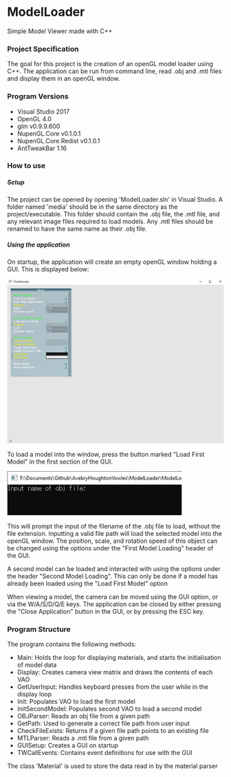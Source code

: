 # ModelLoader
Simple Model Viewer made with C++

### Project Specification
The goal for this project is the creation of an openGL model loader using C++. The application can be run from command line, read .obj and .mtl files and display them in an openGL window.

### Program Versions
* Visual Studio 2017
* OpenGL 4.0
* glm v0.9.9.600
* NupenGL.Core v0.1.0.1
* NupenGL.Core.Redist v0.1.0.1
* AntTweakBar 1.16

### How to use
##### Setup
The project can be opened by opening 'ModelLoader.sln' in Visual Studio.
A folder named 'media' should be in the same directory as the project/executable. This folder should contain the .obj file, the .mtl file, and any relevant image files required to load models. Any .mtl files should be renamed to have the same name as their .obj file.

##### Using the application
On startup, the application will create an empty openGL window holding a GUI. This is displayed below:

![Startup Screen](/Documents/image/startUp.JPG)

To load a model into the window, press the button marked "Load First Model" in the first section of the GUI.

![Console Input Window](/Documents/image/consoleInput.JPG)

This will prompt the input of the filename of the .obj file to load, without the file extension. Inputting a valid file path will load the selected model into the openGL window. The position, scale, and rotation speed of this object can be changed using the options under the "First Model Loading" header of the GUI.

A second model can be loaded and interacted with using the options under the header "Second Model Loading". This can only be done if a model has already been loaded using the "Load First Model" option

When viewing a model, the camera can be moved using the GUI option, or via the W/A/S/D/Q/E keys. 
The application can be closed by either pressing the "Close Application" button in the GUI, or by pressing the ESC key.

### Program Structure
The program contains the following methods:
* Main: Holds the loop for displaying materials, and starts the initialisation of model data
* Display: Creates camera view matrix and draws the contents of each VAO
* GetUserInput: Handles keyboard presses from the user while in the display loop
* Init: Populates VAO to load the first model
* InitSecondModel: Populates second VAO to load a second model
* OBJParser: Reads an obj file from a given path
* GetPath: Used to generate a correct file path from user input
* CheckFileExists: Returns if a given file path points to an existing file
* MTLParser: Reads a .mtl file from a given path
* GUISetup: Creates a GUI on startup
* TWCallEvents: Contains event definitions for use with the GUI

The class 'Material' is used to store the data read in by the material parser
